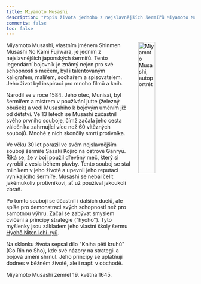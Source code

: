 ```yaml
---
title: Miyamoto Musashi
description: "Popis života jednoho z nejslavnějších šermířů Miyamoto Musashiho"
comments: false
toc: false
---
```


<img src="/images/musashi1.jpg" width="30%" style="float:right; padding-left: 15px; padding-bottom: 15px;" title="Miyamoto Musashi, autoportrét" />

Miyamoto Musashi, vlastním jménem Shinmen Musashi No Kami Fujiwara, je jedním z nejslavnějších japonských šermířů. Tento legendární bojovník je známý nejen pro své schopnosti s mečem, byl i talentovaným kaligrafem, malířem, sochařem a spisovatelem. Jeho život byl inspirací pro mnoho filmů a knih.

Narodil se v roce 1584. Jeho otec, Munisai, byl šermířem a mistrem v používání jutte (železný obušek) a vedl Musashiho k bojovým uměním již od dětství. Ve 13 letech se Musashi zúčastnil svého prvního souboje, čímž začala jeho cesta válečníka zahrnující více než 60 vítězných soubojů. Mnohé z nich skončily smrtí protivníka.

Ve věku 30 let porazil ve svém nejslavnějším souboji šermíře Sasaki Kojiro na ostrově Ganryū. Říká se, že v boji použil dřevěný meč, který si vyrobil z vesla během plavby. Tento souboj se stal milníkem v jeho životě a upevnil jeho reputaci vynikajícího šermíře. Musashi se nebál čelit jakémukoliv protivníkovi, ať už používal jakoukoli zbraň.

Po tomto souboji se účastnil i dalších duelů, ale spíše pro demonstraci svých schopností než pro samotnou výhru. Začal se zabývat smyslem cvičení a principy strategie ("hyoho"). Tyto myšlenky jsou základem jeho vlastní školy šermu [Hyohō Niten Ichi-ryū](/skola/hnir).

Na sklonku života sepsal dílo "Kniha pěti kruhů" (Go Rin no Sho), kde své názory na strategii a bojová umění shrnul. Jeho principy se uplatňují dodnes v běžném životě, ale i např. v obchodě.

Miyamoto Musashi zemřel 19. května 1645.
